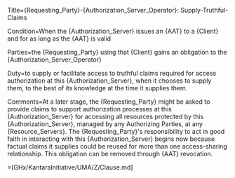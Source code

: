 Title={Requesting_Party}-{Authorization_Server_Operator}: Supply-Truthful-Claims

Condition=When the {Authorization_Server} issues an {AAT} to a {Client} and for as long as the {AAT} is valid

Parties=the {Requesting_Party} using that {Client} gains an obligation to the {Authorization_Server_Operator}

Duty=to supply or facilitate access to truthful claims required for access authorization at this {Authorization_Server}, when it chooses to supply them, to the best of its knowledge at the time it supplies them.

Comments=At a later stage, the {Requesting_Party} might be asked to provide claims to support authorization processes at this {Authorization_Server} for accessing all resources protected by this {Authorization_Server}, managed by any Authorizing Parties, at any {Resource_Servers}. The {Requesting_Party}'s responsibility to act in good faith in interacting with this {Authorization_Server} begins now because factual claims it supplies could be reused for more than one access-sharing relationship. This obligation can be removed through {AAT} revocation.

=[GHx/KantaraInitiative/UMA/Z/Clause.md]
